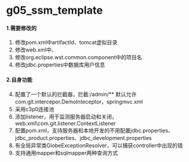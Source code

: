 # g05_ssm_template
#### 1.需要修改的
1. 修改pom.xml中artifactId、tomcat虚拟目录
2. 修改web.xml中<display-name>、<servlet-name>
3. 修改org.eclipse.wst.common.component中的项目名
4. 修改jdbc.properties中数据库用户信息

#### 2.自身功能
4. 配置了一个默认的拦截器，拦截:/admin/** 默认允许 com.git.intercepor.DemoInteceptor，springmvc.xml
5. 采用c3p0连接池
6. 添加listener，用于监测服务器启动和关闭，web.xml\com.git.listener.ContextListener
7. 配置pom.xml，支持服务器和本地开发的不用配置jdbc.properties、jdbc_product.properties、jdbc_development.properties
8. 有全局异常类GlobeExceptionResolver，可以捕获controller中出现的错
9. 支持通用mapper和sqlmapper两种查询方式